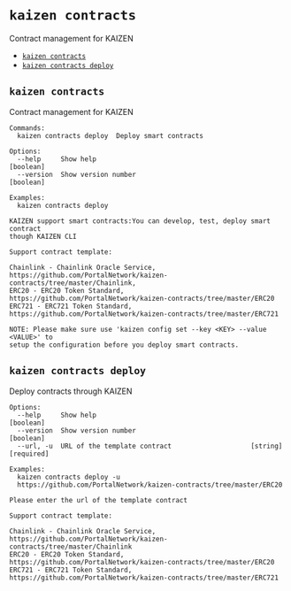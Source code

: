 `kaizen contracts`
===============

Contract management for KAIZEN

* [`kaizen contracts`](#kaizen-contracts)
* [`kaizen contracts deploy`](#kaizen-contracts-deploy)

## `kaizen contracts`

Contract management for KAIZEN

```
Commands:
  kaizen contracts deploy  Deploy smart contracts

Options:
  --help     Show help                                                 [boolean]
  --version  Show version number                                       [boolean]

Examples:
  kaizen contracts deploy

KAIZEN support smart contracts:You can develop, test, deploy smart contract
though KAIZEN CLI

Support contract template:

Chainlink - Chainlink Oracle Service,
https://github.com/PortalNetwork/kaizen-contracts/tree/master/Chainlink,
ERC20 - ERC20 Token Standard,
https://github.com/PortalNetwork/kaizen-contracts/tree/master/ERC20
ERC721 - ERC721 Token Standard,
https://github.com/PortalNetwork/kaizen-contracts/tree/master/ERC721

NOTE: Please make sure use 'kaizen config set --key <KEY> --value <VALUE>' to
setup the configuration before you deploy smart contracts.
```

## `kaizen contracts deploy`

Deploy contracts through KAIZEN

```
Options:
  --help     Show help                                                 [boolean]
  --version  Show version number                                       [boolean]
  --url, -u  URL of the template contract                    [string] [required]

Examples:
  kaizen contracts deploy -u
  https://github.com/PortalNetwork/kaizen-contracts/tree/master/ERC20

Please enter the url of the template contract

Support contract template:

Chainlink - Chainlink Oracle Service,
https://github.com/PortalNetwork/kaizen-contracts/tree/master/Chainlink
ERC20 - ERC20 Token Standard,
https://github.com/PortalNetwork/kaizen-contracts/tree/master/ERC20
ERC721 - ERC721 Token Standard,
https://github.com/PortalNetwork/kaizen-contracts/tree/master/ERC721
```
